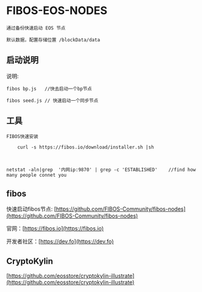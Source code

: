 # FIBOS-EOS-NODES

	通过备份快速启动 EOS 节点

	默认数据，配置存储位置 /blockData/data



## 启动说明

说明:
	
	fibos bp.js   //快去启动一个bp节点

	fibos seed.js // 快速启动一个同步节点

## 工具
	
	FIBOS快速安装

		curl -s https://fibos.io/download/installer.sh |sh	



	netstat -aln|grep  '内网ip:9870' | grep -c 'ESTABLISHED'    //find how many people connet you

## fibos
	
快速启动fibos节点: [https://github.com/FIBOS-Community/fibos-nodes](https://github.com/FIBOS-Community/fibos-nodes)
	
官网：[https://fibos.io](https://fibos.io) 
	
开发者社区：[https://dev.fo](https://dev.fo)

## CryptoKylin

[https://github.com/eosstore/cryptokylin-illustrate](https://github.com/eosstore/cryptokylin-illustrate)



